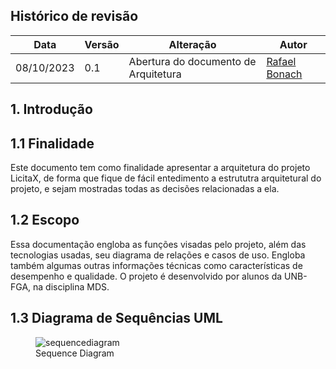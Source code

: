 ## Histórico de revisão

  |Data|Versão|Alteração|Autor|  
  |----|------|---------|-----|  
  |08/10/2023|0.1|Abertura do documento de Arquitetura|[Rafael Bonach](https://github.com/RafaBonach)|
  
  
## 1. Introdução
## 1.1 Finalidade
Este documento tem como finalidade apresentar a arquitetura do projeto LicitaX, de forma que fique de fácil entedimento a estrututra arquitetural do projeto, e sejam mostradas todas as decisões relacionadas a ela.
  
## 1.2 Escopo
Essa documentação engloba as funções visadas pelo projeto, além das tecnologias usadas, seu diagrama de relações e casos de uso. Engloba também algumas outras informações técnicas como características de desempenho e qualidade. O projeto é desenvolvido por alunos da UNB-FGA, na disciplina MDS.

## 1.3 Diagrama de Sequências UML
<figure>
  <img src="../assets/Diagrama de Sequências.png" alt="sequencediagram">
  <figcaption>Sequence Diagram</figcaption>
</figure>